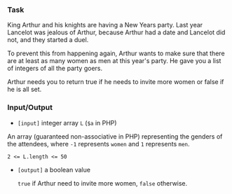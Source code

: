### Task
 King Arthur and his knights are having a New Years party. Last year Lancelot was jealous of Arthur, because Arthur had a date and Lancelot did not, and they started a duel.

 To prevent this from happening again, Arthur wants to make sure that there are at least as many women as men at this year's party. He gave you a list of integers of all the party goers. 
 
 Arthur needs you to return true if he needs to invite more women or false if he is all set.

### Input/Output


 - `[input]` integer array `L` (`$a` in PHP)

  An array (guaranteed non-associative in PHP) representing the genders of the attendees, where `-1` represents `women` and `1` represents `men`.
  
  `2 <= L.length <= 50`
  

- `[output]` a boolean value

  `true` if Arthur need to invite more women, `false` otherwise.